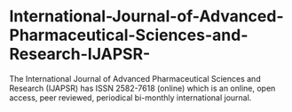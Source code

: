 # International-Journal-of-Advanced-Pharmaceutical-Sciences-and-Research-IJAPSR-
The International Journal of Advanced Pharmaceutical Sciences and Research (IJAPSR) has ISSN 2582-7618 (online) which is an online, open access, peer reviewed, periodical bi-monthly international journal.
